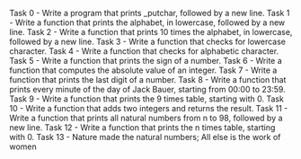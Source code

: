 Task 0 - Write a program that prints _putchar, followed by a new line.
Task 1 - Write a function that prints the alphabet, in lowercase, followed by a new line.
Task 2 - Write a function that prints 10 times the alphabet, in lowercase, followed by a new line.
Task 3 - Write a function that checks for lowercase character.
Task 4 - Write a function that checks for alphabetic character.
Task 5 - Write a function that prints the sign of a number.
Task 6 - Write a function that computes the absolute value of an integer.
Task 7 - Write a function that prints the last digit of a number.
Task 8 - Write a function that prints every minute of the day of Jack Bauer, starting from 00:00 to 23:59.
Task 9 - Write a function that prints the 9 times table, starting with 0.
Task 10 - Write a function that adds two integers and returns the result.
Task 11 - Write a function that prints all natural numbers from n to 98, followed by a new line.
Task 12 - Write a function that prints the n times table, starting with 0.
Task 13 - Nature made the natural numbers; All else is the work of women
